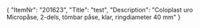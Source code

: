 {
  "ItemNr": "201623",
  "Title": "test",
  "Description": "Coloplast uro Micropåse, 2-dels, tömbar påse, klar, ringdiameter 40 mm"
}